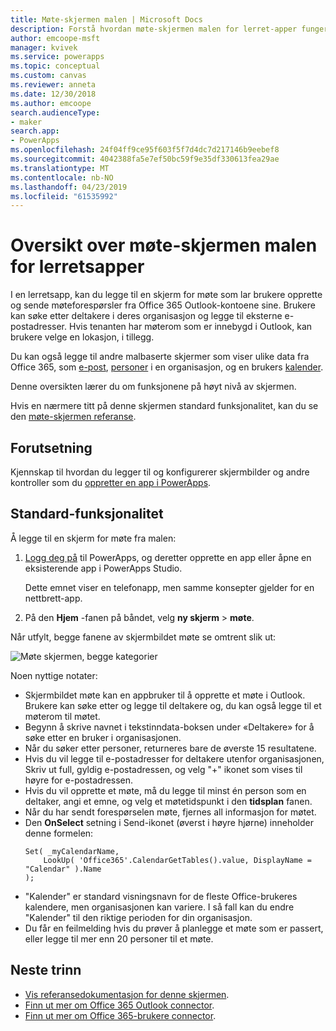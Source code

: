 ```yaml
---
title: Møte-skjermen malen | Microsoft Docs
description: Forstå hvordan møte-skjermen malen for lerret-apper fungerer, og Utvid skjermen for din egen brukstilfeller
author: emcoope-msft
manager: kvivek
ms.service: powerapps
ms.topic: conceptual
ms.custom: canvas
ms.reviewer: anneta
ms.date: 12/30/2018
ms.author: emcoope
search.audienceType:
- maker
search.app:
- PowerApps
ms.openlocfilehash: 24f04ff9ce95f603f5f7d4dc7d217146b9eebef8
ms.sourcegitcommit: 4042388fa5e7ef50bc59f9e35df330613fea29ae
ms.translationtype: MT
ms.contentlocale: nb-NO
ms.lasthandoff: 04/23/2019
ms.locfileid: "61535992"
---
```

# <a name="overview-of-the-meeting-screen-template-for-canvas-apps"></a>Oversikt over møte-skjermen malen for lerretsapper

I en lerretsapp, kan du legge til en skjerm for møte som lar brukere opprette og sende møteforespørsler fra Office 365 Outlook-kontoene sine. Brukere kan søke etter deltakere i deres organisasjon og legge til eksterne e-postadresser. Hvis tenanten har møterom som er innebygd i Outlook, kan brukere velge en lokasjon, i tillegg.

Du kan også legge til andre malbaserte skjermer som viser ulike data fra Office 365, som [e-post](email-screen-overview.md), [personer](people-screen-overview.md) i en organisasjon, og en brukers [kalender](calendar-screen-overview.md).

Denne oversikten lærer du om funksjonene på høyt nivå av skjermen.

Hvis en nærmere titt på denne skjermen standard funksjonalitet, kan du se den [møte-skjermen referanse](meeting-screen-reference.md).

## <a name="prerequisite"></a>Forutsetning

Kjennskap til hvordan du legger til og konfigurerer skjermbilder og andre kontroller som du [oppretter en app i PowerApps](../data-platform-create-app-scratch.md).

## <a name="default-functionality"></a>Standard-funksjonalitet

Å legge til en skjerm for møte fra malen:

1. [Logg deg på](http://web.powerapps.com?utm_source=padocs&utm_medium=linkinadoc&utm_campaign=referralsfromdoc) til PowerApps, og deretter opprette en app eller åpne en eksisterende app i PowerApps Studio.

    Dette emnet viser en telefonapp, men samme konsepter gjelder for en nettbrett-app.

1. På den **Hjem** -fanen på båndet, velg **ny skjerm** > **møte**.

  Når utfylt, begge fanene av skjermbildet møte se omtrent slik ut:

  ![Møte skjermen, begge kategorier](media/meeting-screen/meeting-screen-full-both.png)

Noen nyttige notater:

* Skjermbildet møte kan en appbruker til å opprette et møte i Outlook.
  Brukere kan søke etter og legge til deltakere og, du kan også legge til et møterom til møtet.
* Begynn å skrive navnet i tekstinndata-boksen under «Deltakere» for å søke etter en bruker i organisasjonen.
* Når du søker etter personer, returneres bare de øverste 15 resultatene.
* Hvis du vil legge til e-postadresser for deltakere utenfor organisasjonen, Skriv ut full, gyldig e-postadressen, og velg "+" ikonet som vises til høyre for e-postadressen.
* Hvis du vil opprette et møte, må du legge til minst én person som en deltaker, angi et emne, og velg et møtetidspunkt i den **tidsplan** fanen.
* Når du har sendt forespørselen møte, fjernes all informasjon for møtet.
* Den **OnSelect** setning i Send-ikonet (øverst i høyre hjørne) inneholder denne formelen:
    ```powerapps-dot
    Set( _myCalendarName, 
        LookUp( 'Office365'.CalendarGetTables().value, DisplayName = "Calendar" ).Name 
    );
    ```
* "Kalender" er standard visningsnavn for de fleste Office-brukeres kalendere, men organisasjonen kan variere. I så fall kan du endre "Kalender" til den riktige perioden for din organisasjon.
* Du får en feilmelding hvis du prøver å planlegge et møte som er passert, eller legge til mer enn 20 personer til et møte.

## <a name="next-steps"></a>Neste trinn

* [Vis referansedokumentasjon for denne skjermen](./meeting-screen-reference.md).
* [Finn ut mer om Office 365 Outlook connector](../connections/connection-office365-outlook.md).
* [Finn ut mer om Office 365-brukere connector](../connections/connection-office365-users.md).
